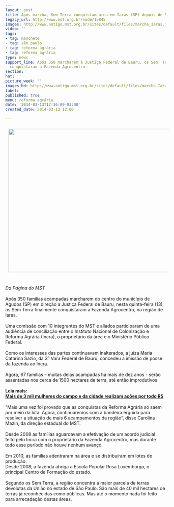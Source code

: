 ```yaml
---
layout: post
title: Após marcha, Sem Terra conquistam área em Iaras (SP) depois de 5 anos de luta
legacy_url: http://www.mst.org.br/node/15845
images: http://www.antigo.mst.org.br/sites/default/files/marcha_Iaras.jpg
video: ''
tags:
- tag: manchete
- tag: são paulo
- tag: reforma agrária
- tag: reforma agrária
type: news
support_line: Após 350 marcharem à Justiça Federal de Bauru, os Sem  Terra finalmente
  conquistaram a Fazenda Agrocentro.
section: 
hat: ''
picture_week: ''
images_hd: http://www.antigo.mst.org.br/sites/default/files/marcha_Iaras.jpg
label: 
published: true
menu: reforma agrária
date: '2014-03-13T17:36:09-03:00'
created_date: 2014-03-13 12:00

---
```

<p><img style="margin: 10px;" src="http://www.antigo.mst.org.br/sites/default/files/marcha_Iaras.jpg" alt="" height="450" width="600"></p><p><br><em>Da Página do&nbsp;MST<br></em><br>Após 350 famílias acampadas marcharem do centro do município de Agudos (SP)&nbsp;em direção a Justiça Federal de Bauru, nesta quinta-feira (13), os Sem Terra finalmente conquistaram a Fazenda Agrocentro, na região de Iaras. <br><br>Uma comissão com 10 integrantes do MST e aliados participaram de uma audiência de conciliação entre o Instituto Nacional de Colonização e Reforma Agrária (Incra), o proprietário da área e o Ministério Público Federal.<br><br>Como os interesses das partes continuavam inalterados, a juíza Maria Catarina Sazio, da 3° Vara Federal de Bauru, concedeu a imissão de posse da fazenda ao Incra.<br><br>Agora, 67 famílias – muitas delas acampadas há mais de dez anos - serão assentadas nos cerca de 1500 hectares de terra, até então improdutivos.&nbsp; <br><br><strong>Leia mais:<br></strong><a href="http://www.mst.org.br/node/15842"><strong>Mais de 3 mil mulheres do campo e da cidade realizam ações por todo RS </strong><br></a><br>“Mais uma vez foi provado que as conquistas da Reforma Agrária só saem por meio da luta. Agora, continuaremos com a bandeira erguida para resolver a situação de mais 6 acampamentos da região”, disse Carolina Mazin, da direção estadual do MST.<br><br>Desde 2008 as famílias aguardavam a efetivação de um acordo judicial feito pelo Incra com o proprietário da Fazenda Agrocentro, mas durante todo esse período não houve nenhum avanço.<br><br>Em 2010, as famílias adentraram na área e se distribuíram em lotes de produção.<br>Desde 2008, a fazenda abriga a Escola Popular Rosa Luxemburgo, o principal Centro de Formação do estado.<br><br>Segundo os Sem Terra, a região concentra a maior parcela de terras devolutas da União no estado de São Paulo. São mais de 40 mil hectares de terras já reconhecidas como públicas. Mas até o momento nada foi feito para arrecadação destas áreas.</p><p>&nbsp;</p>
